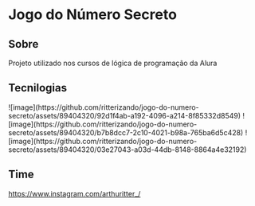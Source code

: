 <h1>Jogo do Número Secreto</h1>

<h2>Sobre</h2>
<p>Projeto utilizado nos cursos de lógica de programação da Alura</p>

## Tecnilogias
<div>
  ![image](https://github.com/ritterizando/jogo-do-numero-secreto/assets/89404320/92d1f4ab-a192-4096-a214-8f85332d8549)
  ![image](https://github.com/ritterizando/jogo-do-numero-secreto/assets/89404320/b7b8dcc7-2c10-4021-b98a-765ba6d5c428)
  ![image](https://github.com/ritterizando/jogo-do-numero-secreto/assets/89404320/03e27043-a03d-44db-8148-8864a4e32192)
</div>

## Time

https://www.instagram.com/arthuritter_/
